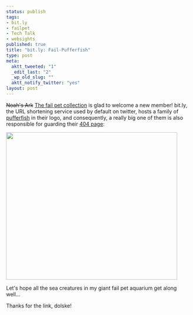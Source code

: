 ```yaml
--- 
status: publish
tags: 
- bit.ly
- failpet
- Tech Talk
- websights
published: true
title: "bit.ly: Fail-Pufferfish"
type: post
meta: 
  aktt_tweeted: "1"
  _edit_last: "2"
  _wp_old_slug: ""
  aktt_notify_twitter: "yes"
layout: post
---
```

<del>Noah's Ark</del> <ins>The <a href="http://fredericiana.com/tag/failpet/">fail pet collection</a></ins> is glad to welcome a new member! bit.ly, the URL shortening service used by default on twitter, hosts a family of <a href="http://en.wikipedia.org/wiki/Tetraodontidae">pufferfish</a> in their logo, and consequently, a really big one of them is also responsible for guarding their <a href="http://bit.ly/aurlthatprobablydoesnotexist">404 page</a>:

<a href="http://fredericiana.com/wp-content/uploads/2010/08/bitly-pufferfish.jpg"><img src="http://fredericiana.com/wp-content/uploads/2010/08/bitly-pufferfish-465x400.jpg" alt="" title="bit.ly: 404 page" width="465" height="400" class="alignnone size-large wp-image-2922" /></a>

Let's hope all the sea creatures in my giant fail pet aquarium get along well...

<p class="credits">Thanks for the link, dolske!</p>
